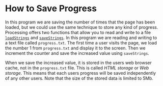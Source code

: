 # How to Save Progress
In this program we are saving the number of times that the page has been loaded, but we could use the same technique to store any kind of progress. Processing offers two functions that allow you to read and write to a file [`loadStrings`](https://processing.org/reference/loadStrings_.html) and [`saveStrings`](https://processing.org/reference/saveStrings_.html). In this program we are reading and writing to a text file called `progress.txt`. The first time a user visits the page, we load the number 1 from `progress.txt` and display it to the screen. Then we increment the counter and save the increased value using `saveStrings`.   

When we save the increased value, it is stored in the users web browser cache, not in the `progress.txt` file. This is called *HTML storage* or *Web storage*. This means that each users progress will be saved independently of any other users. Note that the size of the stored data is limited to 5Mb. 
